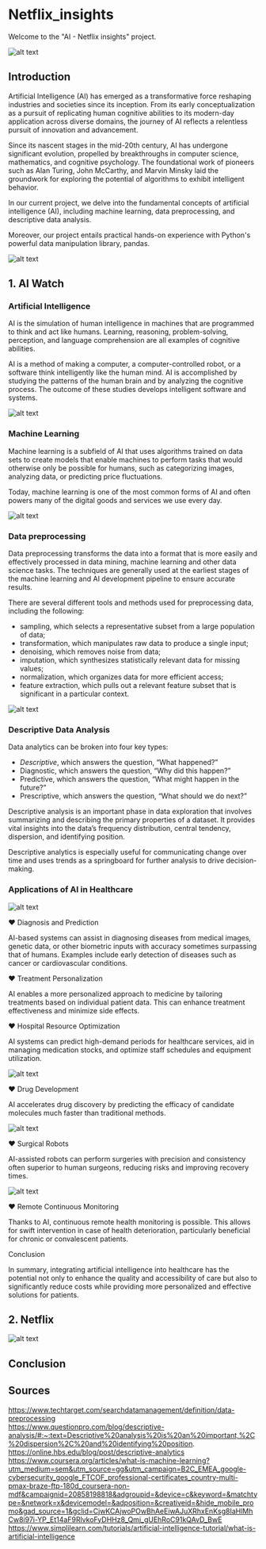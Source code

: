 # Netflix_insights

Welcome to the "AI - Netflix insights" project.

![alt text](Pictures/Netflix.webp)

## Introduction

Artificial Intelligence (AI) has emerged as a transformative force reshaping industries and societies since its inception. From its early conceptualization as a pursuit of replicating human cognitive abilities to its modern-day application across diverse domains, the journey of AI reflects a relentless pursuit of innovation and advancement.  

Since its nascent stages in the mid-20th century, AI has undergone significant evolution, propelled by breakthroughs in computer science, mathematics, and cognitive psychology. The foundational work of pioneers such as Alan Turing, John McCarthy, and Marvin Minsky laid the groundwork for exploring the potential of algorithms to exhibit intelligent behavior.  

In our current project, we delve into the fundamental concepts of artificial intelligence (AI), including machine learning, data preprocessing, and descriptive data analysis.  

Moreover, our project entails practical hands-on experience with Python's powerful data manipulation library, pandas.  

![alt text](Pictures/Ia_md.jpeg)

## 1. AI Watch


### Artificial Intelligence

AI is the simulation of human intelligence in machines that are programmed to think and act like humans. Learning, reasoning, problem-solving, perception, and language comprehension are all examples of cognitive abilities.  

AI is a method of making a computer, a computer-controlled robot, or a software think intelligently like the human mind. AI is accomplished by studying the patterns of the human brain and by analyzing the cognitive process. The outcome of these studies develops intelligent software and systems.  

![alt text](Pictures/IA.jpeg)

### Machine Learning

Machine learning is a subfield of AI that uses algorithms trained on data sets to create models that enable machines to perform tasks that would otherwise only be possible for humans, such as categorizing images, analyzing data, or predicting price fluctuations.  

Today, machine learning is one of the most common forms of AI and often powers many of the digital goods and services we use every day.  

![alt text](<Pictures/Machine Learning.jpeg>)

### Data preprocessing

Data preprocessing transforms the data into a format that is more easily and effectively processed in data mining, machine learning and other data science tasks. The techniques are generally used at the earliest stages of the machine learning and AI development pipeline to ensure accurate results.  

There are several different tools and methods used for preprocessing data, including the following:  

- sampling, which selects a representative subset from a large population of data;  
- transformation, which manipulates raw data to produce a single input;  
- denoising, which removes noise from data;  
- imputation, which synthesizes statistically relevant data for missing values;  
- normalization, which organizes data for more efficient access;  
- feature extraction, which pulls out a relevant feature subset that is significant in a particular context.

![alt text](<Pictures/data processing.jpeg>)

### Descriptive Data Analysis

Data analytics can be broken into four key types:  

- *Descriptive*, which answers the question, “What happened?”  
- Diagnostic, which answers the question, “Why did this happen?”  
- Predictive, which answers the question, “What might happen in the future?”  
- Prescriptive, which answers the question, “What should we do next?”  

Descriptive analysis is an important phase in data exploration that involves summarizing and describing the primary properties of a dataset. It provides vital insights into the data’s frequency distribution, central tendency, dispersion, and identifying position.  

Descriptive analytics is especially useful for communicating change over time and uses trends as a springboard for further analysis to drive decision-making.

### Applications of AI in Healthcare

![alt text](Pictures/health_ia.jpeg)

❤️ Diagnosis and Prediction

AI-based systems can assist in diagnosing diseases from medical images, genetic data, or other biometric inputs with accuracy sometimes surpassing that of humans. Examples include early detection of diseases such as cancer or cardiovascular conditions.

❤️ Treatment Personalization

AI enables a more personalized approach to medicine by tailoring treatments based on individual patient data. This can enhance treatment effectiveness and minimize side effects.

❤️ Hospital Resource Optimization

AI systems can predict high-demand periods for healthcare services, aid in managing medication stocks, and optimize staff schedules and equipment utilization.

![alt text](Pictures/hospital.jpeg)

❤️ Drug Development

AI accelerates drug discovery by predicting the efficacy of candidate molecules much faster than traditional methods.

![alt text](Pictures/drug_ia.jpeg)

❤️ Surgical Robots

AI-assisted robots can perform surgeries with precision and consistency often superior to human surgeons, reducing risks and improving recovery times.

![alt text](Pictures/surgi_health.jpeg)

❤️ Remote Continuous Monitoring

Thanks to AI, continuous remote health monitoring is possible. This allows for swift intervention in case of health deterioration, particularly beneficial for chronic or convalescent patients.

Conclusion

In summary, integrating artificial intelligence into healthcare has the potential not only to enhance the quality and accessibility of care but also to significantly reduce costs while providing more personalized and effective solutions for patients.

## 2. Netflix

<Link to the Jupyter Notebook>

![alt text](Pictures/logo-Jupyter_logo.png)


## Conclusion


## Sources

<https://www.techtarget.com/searchdatamanagement/definition/data-preprocessing>  
<https://www.questionpro.com/blog/descriptive-analysis/#:~:text=Descriptive%20analysis%20is%20an%20important,%2C%20dispersion%2C%20and%20identifying%20position>.  
<https://online.hbs.edu/blog/post/descriptive-analytics>  
<https://www.coursera.org/articles/what-is-machine-learning?utm_medium=sem&utm_source=gg&utm_campaign=B2C_EMEA_google-cybersecurity_google_FTCOF_professional-certificates_country-multi-pmax-braze-ftp-180d_coursera-non-mdf&campaignid=20858198818&adgroupid=&device=c&keyword=&matchtype=&network=x&devicemodel=&adposition=&creativeid=&hide_mobile_promo&gad_source=1&gclid=CjwKCAjwoPOwBhAeEiwAJuXRhxEnKsg8IaHlMhCw8i97i-YP_Et14aF9RlvkoFyDHHz8_Qmj_gUEhRoC91kQAvD_BwE>  
<https://www.simplilearn.com/tutorials/artificial-intelligence-tutorial/what-is-artificial-intelligence>
